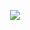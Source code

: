 <p align="center">
<a title="not true" href=https://file.garden/Zdu77rwq23DtX9qX/lock%20in.gif><img src="https://file.garden/Zdu77rwq23DtX9qX/lock%20in.gif"></a>
<p align="center">
